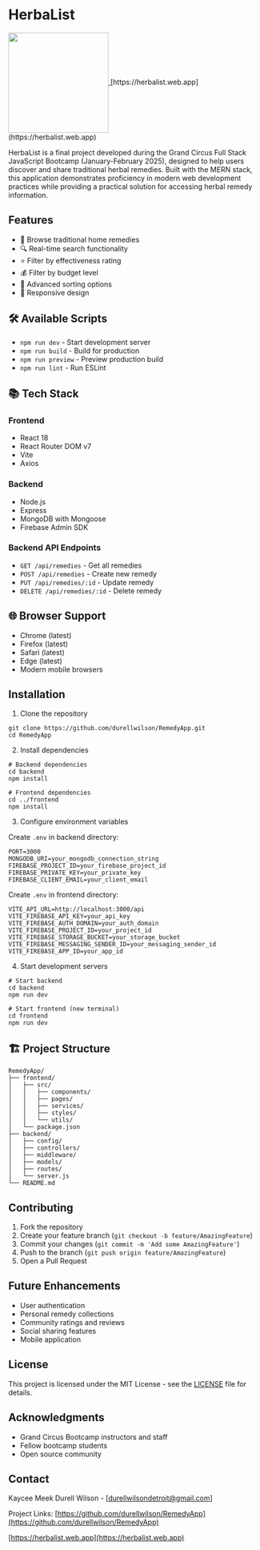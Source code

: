 # HerbaList
<a href="https://herbalist.web.app">
  <img align="center" width="200" src="https://herbalist.web.app/herbalist.svg" />
</a>
[https://herbalist.web.app](https://herbalist.web.app)


HerbaList is a final project developed during the Grand Circus Full Stack JavaScript Bootcamp (January-February 2025), designed to help users discover and share traditional herbal remedies. Built with the MERN stack, this application demonstrates proficiency in modern web development practices while providing a practical solution for accessing herbal remedy information.

## Features

- 🌿 Browse traditional home remedies
- 🔍 Real-time search functionality
- ⭐ Filter by effectiveness rating
- 💰 Filter by budget level
- 🔄 Advanced sorting options
- 📱 Responsive design

## 🛠️ Available Scripts

- `npm run dev` - Start development server
- `npm run build` - Build for production
- `npm run preview` - Preview production build
- `npm run lint` - Run ESLint

## 📚 Tech Stack

### Frontend
- React 18
- React Router DOM v7
- Vite
- Axios

### Backend
* Node.js
* Express
* MongoDB with Mongoose
* Firebase Admin SDK

### Backend API Endpoints
- `GET /api/remedies` - Get all remedies
- `POST /api/remedies` - Create new remedy
- `PUT /api/remedies/:id` - Update remedy
- `DELETE /api/remedies/:id` - Delete remedy

## 🌐 Browser Support

- Chrome (latest)
- Firefox (latest)
- Safari (latest)
- Edge (latest)
- Modern mobile browsers

## Installation

1. Clone the repository
```
git clone https://github.com/durellwilson/RemedyApp.git
cd RemedyApp
```

2. Install dependencies
```
# Backend dependencies
cd backend
npm install

# Frontend dependencies
cd ../frontend
npm install
```

3. Configure environment variables

Create `.env` in backend directory:
```
PORT=3000
MONGODB_URI=your_mongodb_connection_string
FIREBASE_PROJECT_ID=your_firebase_project_id
FIREBASE_PRIVATE_KEY=your_private_key
FIREBASE_CLIENT_EMAIL=your_client_email
```

Create `.env` in frontend directory:
```
VITE_API_URL=http://localhost:3000/api
VITE_FIREBASE_API_KEY=your_api_key
VITE_FIREBASE_AUTH_DOMAIN=your_auth_domain
VITE_FIREBASE_PROJECT_ID=your_project_id
VITE_FIREBASE_STORAGE_BUCKET=your_storage_bucket
VITE_FIREBASE_MESSAGING_SENDER_ID=your_messaging_sender_id
VITE_FIREBASE_APP_ID=your_app_id
```

4. Start development servers
```
# Start backend
cd backend
npm run dev

# Start frontend (new terminal)
cd frontend
npm run dev
```

## 🏗️ Project Structure
```
RemedyApp/
├── frontend/
│   ├── src/
│   │   ├── components/
│   │   ├── pages/
│   │   ├── services/
│   │   ├── styles/
│   │   └── utils/
│   └── package.json
├── backend/
│   ├── config/
│   ├── controllers/
│   ├── middleware/
│   ├── models/
│   ├── routes/
│   └── server.js
└── README.md
```

## Contributing

1. Fork the repository
2. Create your feature branch (`git checkout -b feature/AmazingFeature`)
3. Commit your changes (`git commit -m 'Add some AmazingFeature'`)
4. Push to the branch (`git push origin feature/AmazingFeature`)
5. Open a Pull Request

## Future Enhancements

- User authentication
- Personal remedy collections
- Community ratings and reviews
- Social sharing features
- Mobile application

## License

This project is licensed under the MIT License - see the [LICENSE](LICENSE) file for details.

## Acknowledgments

- Grand Circus Bootcamp instructors and staff
- Fellow bootcamp students
- Open source community

## Contact

Kaycee
Meek
Durell Wilson - [durellwilsondetroit@gmail.com]

Project Links: 
[https://github.com/durellwilson/RemedyApp](https://github.com/durellwilson/RemedyApp)

[https://herbalist.web.app](https://herbalist.web.app)
